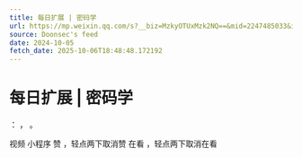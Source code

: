 ```yaml
---
title: 每日扩展 | 密码学
url: https://mp.weixin.qq.com/s?__biz=MzkyOTUxMzk2NQ==&mid=2247485033&idx=1&sn=c5d6d893e801cabbb2a969f61d092ab7
source: Doonsec's feed
date: 2024-10-05
fetch_date: 2025-10-06T18:48:48.172192
---
```


# 每日扩展 | 密码学

：
，
。

视频
小程序
赞
，轻点两下取消赞
在看
，轻点两下取消在看